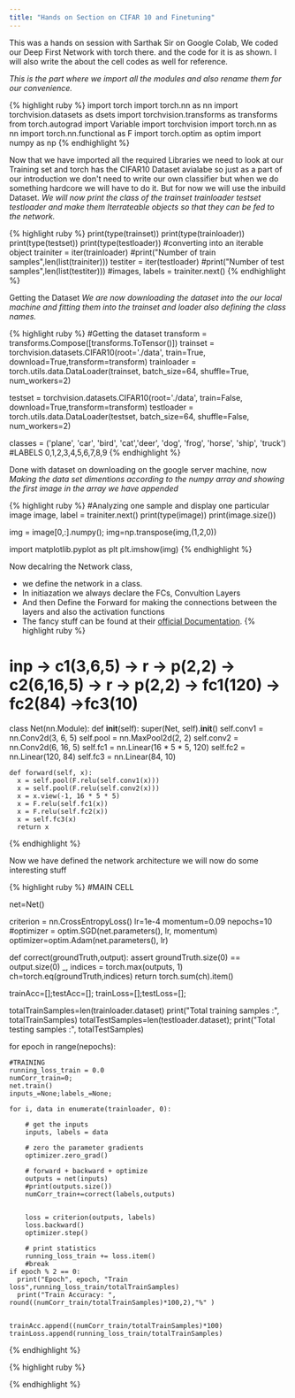 ```yaml
---
title: "Hands on Section on CIFAR 10 and Finetuning"
---
```


This was a hands on session with Sarthak Sir on Google Colab, We coded our Deep First Network with torch there. and the code for it is as shown.
I will also write the about the cell codes as well for reference.<br>

<i> This is the part where we import all the modules and also rename them for our convenience.</i><br>

{% highlight ruby %}
import torch
import torch.nn as nn
import torchvision.datasets as dsets
import torchvision.transforms as transforms
from torch.autograd import Variable
import torchvision
import torch.nn as nn
import torch.nn.functional as F
import torch.optim as optim
import numpy as np
{% endhighlight %}

 Now that we have imported all the required Libraries we need to look at our Training set and torch has the CIFAR10 Dataset avialabe so just as a part of our introduction we don't need to write our own classifier but when we do something hardcore we will have to do it. But for now we will use the inbuild Dataset.
 <i> We will now print the class of the trainset trainloader testset testloader and make them Iterrateable objects so that they can be fed to the network. </i>

{% highlight ruby %}
print(type(trainset))
print(type(trainloader))
print(type(testset))
print(type(testloader))
#converting into an iterable object
trainiter = iter(trainloader)
#print("Number of train samples",len(list(trainiter)))
testiter = iter(testloader)
#print("Number of test samples",len(list(testiter)))
#images, labels = trainiter.next()
{% endhighlight %}

Getting the Dataset
<i> We are now downloading the dataset into the our local machine and fitting them into the trainset and loader also defining the class names. </i>

{% highlight ruby %}
#Getting the dataset
transform = transforms.Compose([transforms.ToTensor()])
trainset = torchvision.datasets.CIFAR10(root='./data', train=True, download=True,transform=transform)
trainloader = torch.utils.data.DataLoader(trainset, batch_size=64, shuffle=True, num_workers=2)

testset = torchvision.datasets.CIFAR10(root='./data', train=False, download=True,transform=transform)
testloader = torch.utils.data.DataLoader(testset, batch_size=64, shuffle=False, num_workers=2)

classes = ('plane', 'car', 'bird', 'cat','deer', 'dog', 'frog', 'horse', 'ship', 'truck')
#LABELS 0,1,2,3,4,5,6,7,8,9
{% endhighlight %}

Done with dataset on downloading on the google server machine, now
<i> Making the data set dimentions according to the numpy array and showing the first image in the array we have appended </i>

{% highlight ruby %}
#Analyzing one sample and display one particular image
image, label = trainiter.next()
print(type(image))
print(image.size())

img = image[0,:].numpy();
img=np.transpose(img,(1,2,0))

import matplotlib.pyplot as plt
plt.imshow(img)
{% endhighlight %}

Now decalring the Network class, 
- we define the network in a class.
- In initiazation we always declare the FCs, Convultion Layers
- And then Define the Forward for making the connections between the layers and also the activation functions
- The fancy stuff can be found at their <a href="https://pytorch.org/docs/stable/nn.html?highlight=conv#torch.nn.Conv2d">official Documentation</a>.
{% highlight ruby %}
# inp -> c1(3,6,5) -> r -> p(2,2) -> c2(6,16,5) -> r -> p(2,2) -> fc1(120) -> fc2(84) ->fc3(10)
class Net(nn.Module):
    def __init__(self):
        super(Net, self).__init__()
        self.conv1 = nn.Conv2d(3, 6, 5)
        self.pool = nn.MaxPool2d(2, 2)
        self.conv2 = nn.Conv2d(6, 16, 5)
        self.fc1 = nn.Linear(16 * 5 * 5, 120)
        self.fc2 = nn.Linear(120, 84)
        self.fc3 = nn.Linear(84, 10)
        

    def forward(self, x):
      x = self.pool(F.relu(self.conv1(x)))
      x = self.pool(F.relu(self.conv2(x)))
      x = x.view(-1, 16 * 5 * 5)
      x = F.relu(self.fc1(x))
      x = F.relu(self.fc2(x))
      x = self.fc3(x)
      return x

{% endhighlight %}

Now we have defined the network architecture
we will now do some interesting stuff

{% highlight ruby %}
#MAIN CELL

net=Net() 

criterion = nn.CrossEntropyLoss()
lr=1e-4
momentum=0.09
nepochs=10
#optimizer = optim.SGD(net.parameters(), lr, momentum)
optimizer=optim.Adam(net.parameters(), lr)

def correct(groundTruth,output):
  assert groundTruth.size(0) == output.size(0)
  _, indices = torch.max(outputs, 1)
  ch=torch.eq(groundTruth,indices)
  return torch.sum(ch).item()
  


trainAcc=[];testAcc=[];
trainLoss=[];testLoss=[];

totalTrainSamples=len(trainloader.dataset)
print("Total training samples :", totalTrainSamples)
totalTestSamples=len(testloader.dataset);
print("Total testing samples :", totalTestSamples)


for epoch in range(nepochs):
  
    #TRAINING
    running_loss_train = 0.0
    numCorr_train=0;
    net.train()
    inputs_=None;labels_=None;
    
    for i, data in enumerate(trainloader, 0):
       
        # get the inputs
        inputs, labels = data

        # zero the parameter gradients
        optimizer.zero_grad()

        # forward + backward + optimize
        outputs = net(inputs)
        #print(outputs.size())
        numCorr_train+=correct(labels,outputs)
        
    
        loss = criterion(outputs, labels)
        loss.backward()
        optimizer.step()

        # print statistics
        running_loss_train += loss.item()
        #break
    if epoch % 2 == 0:
      print("Epoch", epoch, "Train loss",running_loss_train/totalTrainSamples)
      print("Train Accuracy: ", round((numCorr_train/totalTrainSamples)*100,2),"%" )
            
    
    trainAcc.append((numCorr_train/totalTrainSamples)*100)
    trainLoss.append(running_loss_train/totalTrainSamples)
{% endhighlight %}



{% highlight ruby %}

{% endhighlight %}
